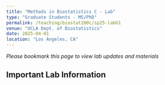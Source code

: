 ```yaml
---
title: "Methods in Biostatistics C - Lab"
type: "Graduate Students - MS/PhD"
permalink: /teaching/biostat200c/sp25-labG1
venue: "UCLA Dept. of Biostatistics"
date: 2025-04-01
location: "Los Angeles, CA"
---
```

*Please bookmark this page to view lab updates and materials*

## Important Lab Information   
